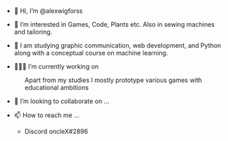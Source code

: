 - 👋 Hi, I’m @alexwigforss
- 👀 I’m interested in Games, Code, Plants etc. Also in sewing machines and tailoring.
- 🌱 I am studying graphic communication, web development, and Python along with a conceptual course on machine learning.
- 👨🏻‍💻 I’m currently working on
  <ul>
    <p>Apart from my studies I mostly prototype various games with educational ambitions</p>
  </ul> 
      
      
- 💞️ I’m looking to collaborate on ...
- 📫 How to reach me ...
  <ul>
    <li>Discord oncleX#2896</li>
  </ul>
  
<!---
alexwigforss/alexwigforss is a ✨ special ✨ repository because its `README.md` (this file) appears on your GitHub profile.
You can click the Preview link to take a look at your changes.
--->
